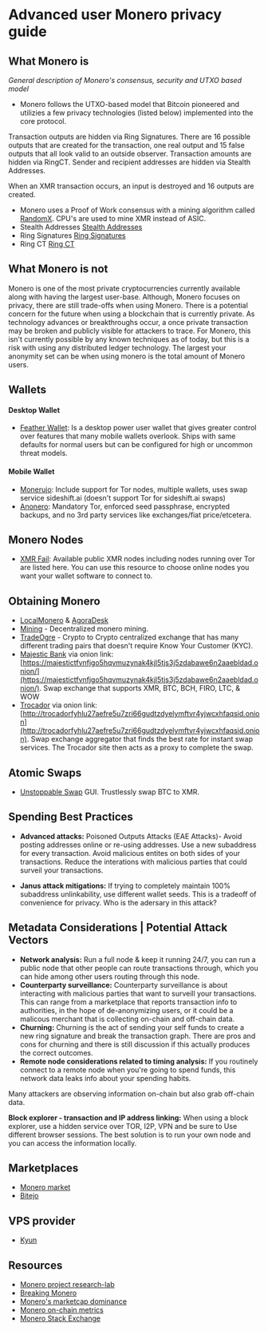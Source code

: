 # Advanced user Monero privacy guide


## What Monero is

*General description of Monero's consensus, security and UTXO based model*  

- Monero follows the UTXO-based model that Bitcoin pioneered and utilizies a few privacy technologies (listed below) implemented into the core protocol. 
<!--- Describe how a tx works---> Transaction outputs are hidden via Ring Signatures. There are 16 possible outputs that are created for the transaction, one real output and 15 false outputs that all look valid to an outside observer. Transaction amounts are hidden via RingCT. Sender and recipient addresses are hidden via Stealth Addresses.
When an XMR transaction occurs, an input is destroyed and 16 outputs are created. 
- Monero uses a Proof of Work consensus with a mining algorithm called [RandomX](https://web.getmonero.org/resources/moneropedia/randomx.html). CPU's are used to mine XMR instead of ASIC.
- Stealth Addresses [Stealth Addresses](https://www.getmonero.org/resources/moneropedia/stealthaddress.html)
- Ring Signatures [Ring Signatures](https://www.getmonero.org/resources/moneropedia/ringsignatures.html)
- Ring CT [Ring CT](https://www.getmonero.org/resources/moneropedia/ringCT.html)


## What Monero is not

Monero is one of the most private cryptocurrencies currently available along with having the largest user-base. Although, Monero focuses on privacy, there are still trade-offs when using Monero. There is a potential concern for the future when using a blockchain that is currently private. As technology advances or breakthroughs occur, a once private transaction may be broken and publicly visible for attackers to trace. For Monero, this isn't currently possible by any known techniques as of today, but this is a risk with using any distributed ledger technology. The largest your anonymity set can be when using monero is the total amount of Monero users.

## Wallets

#### Desktop Wallet

- [Feather Wallet](https://featherwallet.org/): Is a desktop power user wallet that gives greater control over features that many mobile wallets overlook. Ships with same defaults for normal users but can be configured for high or uncommon threat models.


#### Mobile Wallet

- [Monerujo](https://www.monerujo.io/): Include support for Tor nodes, multiple wallets, uses swap service sideshift.ai (doesn't support Tor for sideshift.ai swaps)
- [Anonero](https://gitea.com/ANONERO/ANON/releases): Mandatory Tor, enforced seed passphrase, encrypted backups, and no 3rd party services like exchanges/fiat price/etcetera.


## Monero Nodes

- [XMR Fail](https://monero.fail/): Available public XMR nodes including nodes running over Tor are listed here. You can use this resource to choose online nodes you want your wallet software to connect to.

## Obtaining Monero

- [LocalMonero](https://localmonero.co/) & [AgoraDesk](https://agoradesk.com/)
- [Mining](https://p2pool.io/) - Decentralized monero mining.
- [TradeOgre](https://tradeogre.com/) - Crypto to Crypto centralized exchange that has many different trading pairs that doesn't require Know Your Customer (KYC). 
- [Majestic Bank](https://majesticbank.su/) via onion link:  [https://majestictfvnfjgo5hqvmuzynak4kjl5tjs3j5zdabawe6n2aaebldad.onion/](https://majestictfvnfjgo5hqvmuzynak4kjl5tjs3j5zdabawe6n2aaebldad.onion/). Swap exchange that supports XMR, BTC, BCH, FIRO, LTC, & WOW
- [Trocador](https://trocador.app) via onion link: [http://trocadorfyhlu27aefre5u7zri66gudtzdyelymftvr4yjwcxhfaqsid.onion](http://trocadorfyhlu27aefre5u7zri66gudtzdyelymftvr4yjwcxhfaqsid.onion). Swap exchange aggregator that finds the best rate for instant swap services. The Trocador site then acts as a proxy to complete the swap.

## Atomic Swaps

- [Unstoppable Swap](https://unstoppableswap.net/) GUI. Trustlessly swap BTC to XMR.

## Spending Best Practices

- **Advanced attacks:** Poisoned Outputs Attacks (EAE Attacks)- Avoid posting addresses online or re-using addresses. Use a new subaddress for every transaction. Avoid malicious entites on both sides of your transactions. Reduce the interations with malicious parties that could surveil your transactions. 

- **Janus attack mitigations:** If trying to completely maintain 100% subaddress unlinkability, use different wallet seeds. This is a tradeoff of convenience for privacy. Who is the adersary in this attack? 

## Metadata Considerations | Potential Attack Vectors

- **Network analysis:** Run a full node & keep it running 24/7, you can run a public node that other people can route transactions through, which you can hide among other users routing through this node.
- **Counterparty surveillance:** Counterparty surveillance is about interacting with malicious parties that want to surveill your transactions. This can range from a marketplace that reports transaction info to authorities, in the hope of de-anonymizing users, or it could be a malicous merchant that is collecting on-chain and off-chain data.
- **Churning:** Churning is the act of sending your self funds to create a new ring signature and break the transaction graph. There are pros and cons for churning and there is still discussion if this actually produces the correct outcomes.
- **Remote node considerations related to timing analysis:** If you routinely connect to a remote node when you're going to spend funds, this network data leaks info about your spending habits. 

Many attackers are observing information on-chain but also grab off-chain data.

**Block explorer - transaction and IP address linking:** When using a block explorer, use a hidden service over TOR, I2P, VPN and be sure to Use different browser sessions. The best solution is to run your own node and you can access the information locally.

## Marketplaces

- [Monero market](https://moneromarket.io)  
- [Bitejo](https://bitejo.com)

## VPS provider

- [Kyun](https://kyun.host/)

## Resources

- [Monero project research-lab](https://github.com/monero-project/research-lab/issues/94)
- [Breaking Monero](https://www.monerooutreach.org/breaking-monero/)
- [Monero's marketcap dominance](https://moneroj.net/dominance/)
- [Monero on-chain metrics](https://www.monero.how/)
- [Monero Stack Exchange](https://monero.stackexchange.com/)

